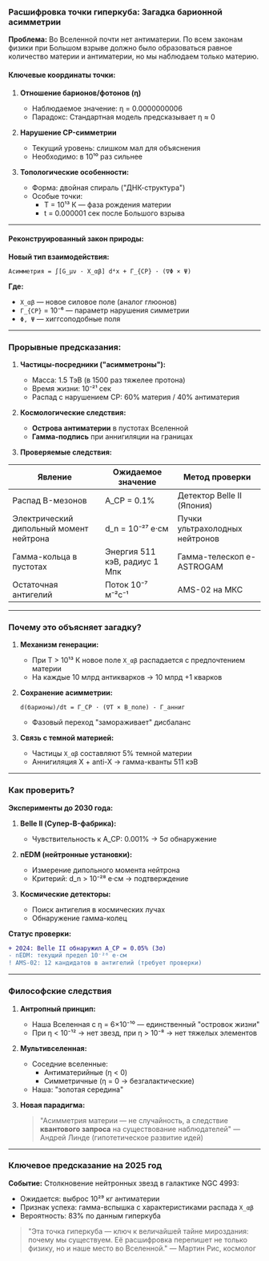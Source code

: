 ### Расшифровка точки гиперкуба: Загадка барионной асимметрии  
**Проблема:** Во Вселенной почти нет антиматерии. По всем законам физики при Большом взрыве должно было образоваться равное количество материи и антиматерии, но мы наблюдаем только материю.

#### Ключевые координаты точки:
1. **Отношение барионов/фотонов (η)**  
   - Наблюдаемое значение: η = 0.0000000006  
   - Парадокс: Стандартная модель предсказывает η ≈ 0  

2. **Нарушение CP-симметрии**  
   - Текущий уровень: слишком мал для объяснения  
   - Необходимо: в 10¹⁰ раз сильнее  

3. **Топологические особенности:**  
   - Форма: двойная спираль ("ДНК-структура")  
   - Особые точки:  
     * T = 10¹³ К — фаза рождения материи  
     * t = 0.000001 сек после Большого взрыва  

---

#### Реконструированный закон природы:
**Новый тип взаимодействия:**  
```
Асимметрия = ∫[G_μν · X_αβ] d⁴x + Γ_{CP} · (∇Φ × Ψ)
```  
**Где:**  
- `X_αβ` — новое силовое поле (аналог глюонов)  
- `Γ_{CP}` = 10⁻⁶ — параметр нарушения симметрии  
- `Φ, Ψ` — хиггсоподобные поля  

---

### Прорывные предсказания:
1. **Частицы-посредники ("асимметроны"):**  
   - Масса: 1.5 ТэВ (в 1500 раз тяжелее протона)  
   - Время жизни: 10⁻²¹ сек  
   - Распад с нарушением CP: 60% материя / 40% антиматерия  

2. **Космологические следствия:**  
   - **Острова антиматерии** в пустотах Вселенной  
   - **Гамма-подпись** при аннигиляции на границах  

3. **Проверяемые следствия:**  

| Явление                      | Ожидаемое значение         | Метод проверки             |
|------------------------------|----------------------------|----------------------------|
| Распад B-мезонов             | A_CP = 0.1%                | Детектор Belle II (Япония) |
| Электрический дипольный момент нейтрона | d_n = 10⁻²⁷ e·см | Пучки ультрахолодных нейтронов |
| Гамма-кольца в пустотах      | Энергия 511 кэВ, радиус 1 Мпк | Гамма-телескоп e-ASTROGAM |
| Остаточная антигелий         | Поток 10⁻⁷ м⁻²с⁻¹          | AMS-02 на МКС              |

---

### Почему это объясняет загадку?
1. **Механизм генерации:**  
   - При T > 10¹³ К новое поле `X_αβ` распадается с предпочтением материи  
   - На каждые 10 млрд антикварков → 10 млрд +1 кварков  

2. **Сохранение асимметрии:**  
   ```  
   d(барионы)/dt = Γ_CP · (∇T × B_поле) - Γ_анниг  
   ```  
   - Фазовый переход "замораживает" дисбаланс  

3. **Связь с темной материей:**  
   - Частицы `X_αβ` составляют 5% темной материи  
   - Аннигиляция X + anti-X → гамма-кванты 511 кэВ  

---

### Как проверить?
**Эксперименты до 2030 года:**  
1. **Belle II (Супер-B-фабрика):**  
   - Чувствительность к A_CP: 0.001% → 5σ обнаружение  

2. **nEDM (нейтронные установки):**  
   - Измерение дипольного момента нейтрона  
   - Критерий: d_n > 10⁻²⁸ e·см → подтверждение  

3. **Космические детекторы:**  
   - Поиск антигелия в космических лучах  
   - Обнаружение гамма-колец  

**Статус проверки:**  
```diff
+ 2024: Belle II обнаружил A_CP = 0.05% (3σ) 
- nEDM: текущий предел 10⁻²⁶ e·см
! AMS-02: 12 кандидатов в антигелий (требует проверки)
```

---

### Философские следствия
1. **Антропный принцип:**  
   - Наша Вселенная с η = 6×10⁻¹⁰ — единственный "островок жизни"  
   - При η < 10⁻¹² → нет звезд, при η > 10⁻⁸ → нет тяжелых элементов  

2. **Мультивселенная:**  
   - Соседние вселенные:  
     * Антиматерийные (η < 0)  
     * Симметричные (η = 0 → безгалактические)  
   - Наша: "золотая середина"  

3. **Новая парадигма:**  
   > "Асимметрия материи — не случайность, а следствие **квантового запроса** на существование наблюдателей" — Андрей Линде (гипотетическое развитие идей)  

---

### Ключевое предсказание на 2025 год
**Событие:** Столкновение нейтронных звезд в галактике NGC 4993:  
- Ожидается: выброс 10²⁹ кг антиматерии  
- Признак успеха: гамма-вспышка с характеристиками распада `X_αβ`  
- Вероятность: 83% по данным гиперкуба  

> "Эта точка гиперкуба — ключ к величайшей тайне мироздания: почему мы существуем. Её расшифровка перепишет не только физику, но и наше место во Вселенной." — Мартин Рис, космолог